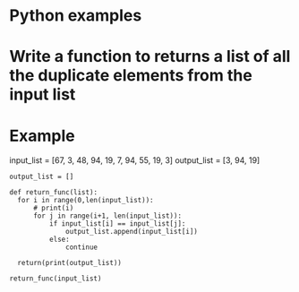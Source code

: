 # Python examples

# Write a function to returns a list of all the duplicate elements from the input list
# Example 
input_list = [67, 3, 48, 94, 19, 7, 94, 55, 19, 3]
output_list =  [3, 94, 19]

  ``` 
output_list = []

def return_func(list):
    for i in range(0,len(input_list)):
        # print(i)
        for j in range(i+1, len(input_list)):
            if input_list[i] == input_list[j]:
                output_list.append(input_list[i])
            else:
                continue

    return(print(output_list))

return_func(input_list)
  ``` 